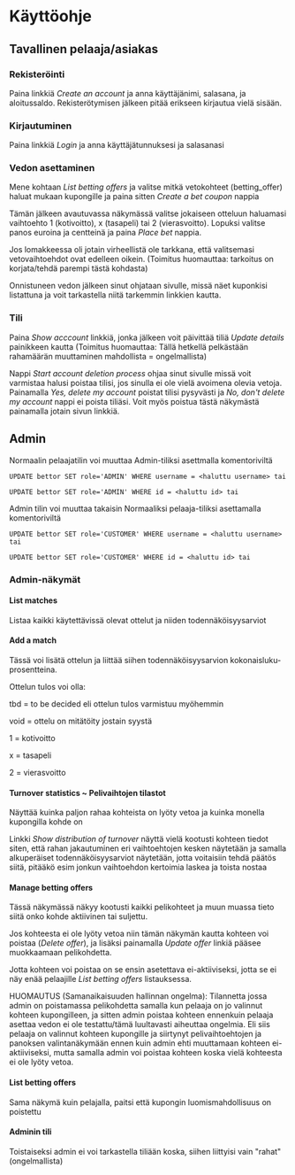 # Käyttöohje

## Tavallinen pelaaja/asiakas

### Rekisteröinti

Paina linkkiä *Create an account* ja anna käyttäjänimi, salasana, ja aloitussaldo. Rekisterötymisen jälkeen pitää erikseen kirjautua vielä sisään.

### Kirjautuminen

Paina linkkiä *Login* ja anna käyttäjätunnuksesi ja salasanasi

### Vedon asettaminen

Mene kohtaan *List betting offers* ja valitse mitkä vetokohteet (betting_offer) haluat mukaan kupongille ja paina sitten *Create a bet coupon* nappia

Tämän jälkeen avautuvassa näkymässä valitse jokaiseen otteluun haluamasi vaihtoehto 1 (kotivoitto), x (tasapeli) tai 2 (vierasvoitto). Lopuksi valitse panos euroina ja centteinä ja paina *Place bet* nappia.

Jos lomakkeessa oli jotain virheellistä ole tarkkana, että valitsemasi vetovaihtoehdot ovat edelleen oikein. (Toimitus huomauttaa: tarkoitus on korjata/tehdä parempi tästä kohdasta)

Onnistuneen vedon jälkeen sinut ohjataan sivulle, missä näet kuponkisi listattuna ja voit tarkastella niitä tarkemmin linkkien kautta.

### Tili

Paina *Show acccount* linkkiä, jonka jälkeen voit päivittää tiliä *Update details* painikkeen kautta (Toimitus huomauttaa: Tällä hetkellä pelkästään rahamäärän muuttaminen mahdollista = ongelmallista)

Nappi *Start account deletion process* ohjaa sinut sivulle missä voit varmistaa halusi poistaa tilisi, jos sinulla ei ole vielä avoimena olevia vetoja. Painamalla *Yes, delete my account* poistat tilisi pysyvästi ja *No, don't delete my account* nappi ei poista tiliäsi. Voit myös poistua tästä näkymästä painamalla jotain sivun linkkiä.

## Admin

Normaalin pelaajatilin voi muuttaa Admin-tiliksi asettmalla komentoriviltä 

    UPDATE bettor SET role='ADMIN' WHERE username = <haluttu username> tai

    UPDATE bettor SET role='ADMIN' WHERE id = <haluttu id> tai

Admin tilin voi muuttaa takaisin Normaaliksi pelaaja-tiliksi asettamalla komentoriviltä

    UPDATE bettor SET role='CUSTOMER' WHERE username = <haluttu username> tai

    UPDATE bettor SET role='CUSTOMER' WHERE id = <haluttu id> tai

### Admin-näkymät

#### List matches

Listaa kaikki käytettävissä olevat ottelut ja niiden todennäköisyysarviot

#### Add a match

Tässä voi lisätä ottelun ja liittää siihen todennäköisyysarvion kokonaisluku-prosentteina. 

Ottelun tulos voi olla:

tbd = to be decided eli ottelun tulos varmistuu myöhemmin

void = ottelu on mitätöity jostain syystä

1 = kotivoitto

x = tasapeli

2 = vierasvoitto

#### Turnover statistics ~ Pelivaihtojen tilastot

Näyttää kuinka paljon rahaa kohteista on lyöty vetoa ja kuinka monella kupongilla kohde on

Linkki *Show distribution of turnover* näyttä vielä kootusti kohteen tiedot siten, että rahan jakautuminen eri vaihtoehtojen kesken näytetään ja samalla alkuperäiset todennäköisyysarviot näytetään, jotta voitaisiin tehdä päätös siitä, pitääkö esim jonkun vaihtoehdon kertoimia laskea ja toista nostaa

#### Manage betting offers

Tässä näkymässä näkyy kootusti kaikki pelikohteet ja muun muassa tieto siitä onko kohde aktiivinen tai suljettu.

Jos kohteesta ei ole lyöty vetoa niin tämän näkymän kautta kohteen voi poistaa (*Delete offer*), ja lisäksi painamalla *Update offer* linkiä pääsee muokkaamaan pelikohdetta. 

Jotta kohteen voi poistaa on se ensin asetettava ei-aktiiviseksi, jotta se ei näy enää pelaajille *List betting offers* listauksessa.

HUOMAUTUS (Samanaikaisuuden hallinnan ongelma): Tilannetta jossa admin on poistamassa pelikohdetta samalla kun pelaaja on jo valinnut kohteen kupongilleen, ja sitten admin poistaa kohteen ennenkuin pelaaja asettaa vedon ei ole testattu/tämä luultavasti aiheuttaa ongelmia. Eli siis pelaaja on valinnut kohteen kupongille ja siirtynyt pelivaihtoehtojen ja panoksen valintanäkymään ennen kuin admin ehti muuttamaan kohteen ei-aktiiviseksi, mutta samalla admin voi poistaa kohteen koska vielä kohteesta ei ole lyöty vetoa.

#### List betting offers

Sama näkymä kuin pelajalla, paitsi että kupongin luomismahdollisuus on poistettu

#### Adminin tili

Toistaiseksi admin ei voi tarkastella tiliään koska, siihen liittyisi vain "rahat" (ongelmallista)
